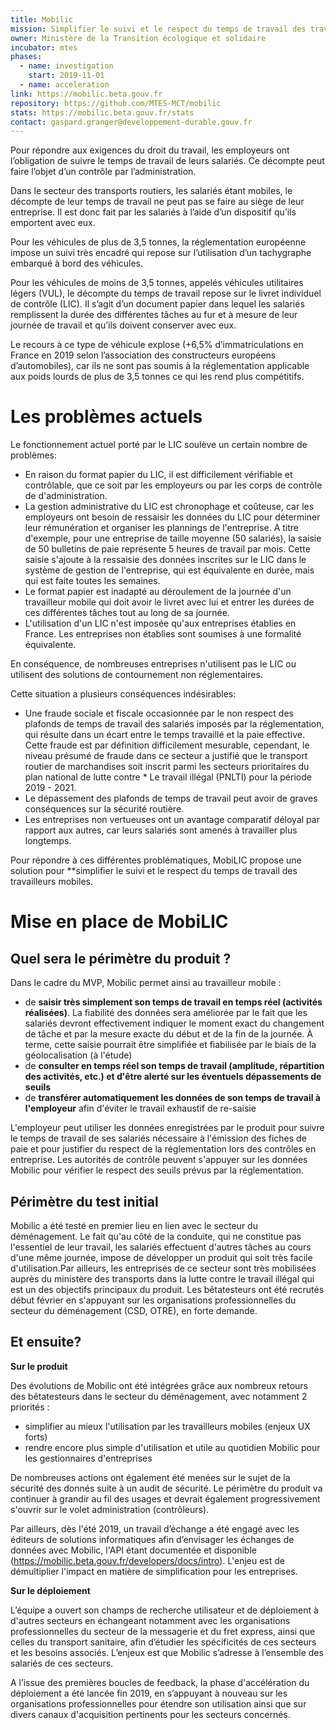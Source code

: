 ```yaml
---
title: Mobilic
mission: Simplifier le suivi et le respect du temps de travail des travailleurs mobiles
owner: Ministère de la Transition écologique et solidaire 
incubator: mtes
phases:
  - name: investigation
    start: 2019-11-01
  - name: acceleration
link: https://mobilic.beta.gouv.fr
repository: https://github.com/MTES-MCT/mobilic
stats: https://mobilic.beta.gouv.fr/stats
contact: gaspard.granger@developpement-durable.gouv.fr
---
```


Pour répondre aux exigences du droit du travail, les employeurs ont l’obligation de suivre le temps de travail de leurs salariés. Ce décompte peut faire l’objet d’un contrôle par l’administration.

Dans le secteur des transports routiers, les salariés étant mobiles, le décompte de leur temps de travail ne peut pas se faire au siège de leur entreprise. Il est donc fait par les salariés à l’aide d’un dispositif qu’ils emportent avec eux.

Pour les véhicules de plus de 3,5 tonnes, la réglementation européenne impose un suivi très encadré qui repose sur l’utilisation d’un tachygraphe embarqué à bord des véhicules.

Pour les véhicules de moins de 3,5 tonnes, appelés véhicules utilitaires légers (VUL), le décompte du temps de travail repose sur le livret individuel de contrôle (LIC). Il s’agit d’un document papier dans lequel les salariés remplissent la durée des différentes tâches au fur et à mesure de leur journée de travail et qu’ils doivent conserver avec eux.

Le recours à ce type de véhicule explose (+6,5% d’immatriculations en France en 2019 selon l’association des constructeurs européens d’automobiles), car ils ne sont pas soumis à la réglementation applicable aux poids lourds de plus de 3,5 tonnes ce qui les rend plus compétitifs.


# Les problèmes actuels

Le fonctionnement actuel porté par le LIC soulève un certain nombre de problèmes:

* En raison du format papier du LIC, il est difficilement vérifiable et contrôlable, que ce soit par les employeurs ou par les corps de contrôle de d'administration.
* La gestion administrative du LIC est chronophage et coûteuse, car les employeurs ont besoin de ressaisir les données du LIC pour déterminer leur rémunération et organiser les plannings de l'entreprise. A titre d'exemple, pour une entreprise de taille moyenne (50 salariés), la saisie de 50 bulletins de paie représente 5 heures de travail par mois. Cette saisie s'ajoute à la ressaisie des données inscrites sur le LIC dans le système de gestion de l'entreprise, qui est équivalente en durée, mais qui est faite toutes les semaines.
* Le format papier est inadapté au déroulement de la journée d'un travailleur mobile qui doit avoir le livret avec lui et entrer les durées de ces différentes tâches tout au long de sa journée.
* L'utilisation d'un LIC n'est imposée qu'aux entreprises établies en France. Les entreprises non établies sont soumises à une formalité équivalente.

En conséquence, de nombreuses entreprises n'utilisent pas le LIC ou utilisent des solutions de contournement non réglementaires.

Cette situation a plusieurs conséquences indésirables:
* Une fraude sociale et fiscale occasionnée par le non respect des plafonds de temps de travail des salariés  imposés par la réglementation, qui résulte dans un écart entre le temps travaillé et la paie effective. Cette fraude est par définition difficilement mesurable, cependant, le niveau présumé de fraude dans ce secteur a justifié que le transport routier de marchandises soit inscrit parmi les secteurs prioritaires du plan national de lutte contre * Le travail illégal (PNLTI) pour la période 2019 - 2021.
* Le dépassement des plafonds de temps de travail peut avoir de graves conséquences sur la sécurité routière.
* Les entreprises non vertueuses ont un avantage comparatif déloyal par rapport aux autres, car leurs salariés sont amenés à travailler plus longtemps.

Pour répondre à ces différentes problématiques, MobiLIC propose une solution pour **simplifier le suivi et le respect du temps de travail des travailleurs mobiles. 

# Mise en place de MobiLIC

## Quel sera le périmètre du produit ? 

Dans le cadre du MVP, Mobilic permet ainsi au travailleur mobile : 

* de **saisir très simplement son temps de travail en temps réel (activités réalisées)**. La fiabilité des données sera améliorée par le fait que les salariés devront effectivement indiquer le moment exact du changement de tâche et par la mesure exacte du début et de la fin de la journée. À terme, cette saisie pourrait être simplifiée et fiabilisée par le biais de la géolocalisation (à l'étude)
* de **consulter en temps réel son temps de travail (amplitude, répartition des activités, etc.) et d'être alerté sur les éventuels dépassements de seuils** 
* de **transférer automatiquement les données de son temps de travail à l'employeur** afin d'éviter le travail exhaustif de re-saisie

L'employeur peut utiliser les données enregistrées par le produit pour suivre le temps de travail de ses salariés nécessaire à l'émission des fiches de paie et pour justifier du respect de la réglementation lors des contrôles en entreprise.
Les autorités de contrôle peuvent s'appuyer sur les données Mobilic pour vérifier le respect des seuils prévus par la réglementation. 

## Périmètre du test initial

Mobilic a été testé en premier lieu en lien avec le secteur du déménagement. Le fait qu'au côté de la conduite, qui ne constitue pas l'essentiel de leur travail, les salariés effectuent d'autres tâches au cours d'une même journée, impose de développer un produit qui soit très facile d'utilisation.Par ailleurs, les entreprises de ce secteur sont très mobilisées auprès du ministère des transports dans la lutte contre le travail illégal qui est un des objectifs principaux du produit. 
Les bêtatesteurs ont été recrutés début février en s'appuyant sur les organisations professionnelles du secteur du déménagement (CSD, OTRE), en forte demande. 

## Et ensuite?

**Sur le produit**

Des évolutions de Mobilic ont été intégrées grâce aux nombreux retours des bêtatesteurs dans le secteur du déménagement, avec notamment 2 priorités : 
- simplifier au mieux l'utilisation par les travailleurs mobiles (enjeux UX forts)
- rendre encore plus simple d'utilisation et utile au quotidien Mobilic pour les gestionnaires d'entreprises 

De nombreuses actions ont également été menées sur le sujet de la sécurité des donnés suite à un audit de sécurité. Le périmètre du produit va continuer à grandir au fil des usages et devrait également progressivement s'ouvrir sur le volet administration (contrôleurs).

Par ailleurs, dès l'été 2019, un travail d’échange a été engagé avec les éditeurs de solutions informatiques afin d’envisager les échanges de données avec Mobilic, l'API étant documentée et disponible (https://mobilic.beta.gouv.fr/developers/docs/intro). L'enjeu est de démultiplier l'impact en matière de simplification pour les entreprises.

**Sur le déploiement**

L’équipe a ouvert son champs de recherche utilisateur et de déploiement à d'autres secteurs en échangeant notamment avec les organisations professionnelles du secteur de la messagerie et du fret express, ainsi que celles du transport sanitaire, afin d’étudier les spécificités de ces secteurs et les besoins associés. L’enjeux est que Mobilic s’adresse à l’ensemble des salariés de ces secteurs.

A l’issue des premières boucles de feedback, la phase d'accélération du déploiement a été lancée fin 2019, en s’appuyant à nouveau sur les organisations professionnelles pour étendre son utilisation ainsi que sur divers canaux d'acquisition pertinents pour les secteurs concernés. 
